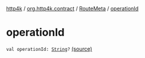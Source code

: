 [http4k](../../index.md) / [org.http4k.contract](../index.md) / [RouteMeta](index.md) / [operationId](./operation-id.md)

# operationId

`val operationId: `[`String`](https://kotlinlang.org/api/latest/jvm/stdlib/kotlin/-string/index.html)`?` [(source)](https://github.com/http4k/http4k/blob/master/http4k-contract/src/main/kotlin/org/http4k/contract/routeMeta.kt#L138)